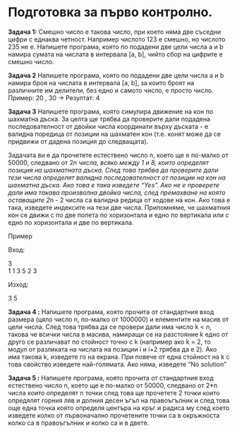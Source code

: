 # Подготовка за първо контролно.

**Задача 1:** Смешно число е такова число, при което няма две съседни цифри с еднаква четност. 
Например числото 123 е смешно, но числото 235 не е.
Напишете програма, която по подадени две цели числа a и b намира сумата на числата в интервала [a, b], чийто сбор на цифрите е смешно число.



**Задача 2** Напишете програма, която по подадени две цели числа a и b намира броя на числата в интервала [a, b], за които броят на различните им делители, без едно и самото число, е просто число.
Пример:
20 , 30 -> Резултат: 4


**Задача 3** Напишете програма, която симулира движение на кон по шахматна дъска.
За целта ще трябва да проверите дали подадена последователност от двойки числа координати върху дъската - е валидна поредица от позиции на шахматен кон 
(т.е. конят може да се придвижи от дадена позиция до следващата).

Задачата ви е да прочетете естествено число n, което ще е по-малко от 50000, следвано от 2*n числа, 
всяко между 1 и 8, които определят позиция на шахматната дъска. 
След това трябва да проверите дали тези числа определят валидна последователност от позиции на кон на шахматна дъска. 
Ако това е така изведете “Yes”. Ако не е проверете дали има такава произволна двойка числа, след премахване на която 
оставащите 2*n - 2 числа са валидна редица от ходове на кон. Ако това е така, изведете индексите на тези две числа. 
Припомняме, че шахматния кон се движи с по две полета по хоризонтала и едно по вертикала или с едно по хоризонтала и две по вертикала.

Пример

Вход: 

3                    
1 1 3 5 2 3 

Изход:

3 5

**Задача 4 :** Напишете програма, която прочита от стандартния вход размера (цяло число n, по-малко от 1000000) и елементите на масив от цели числа. 
След това трябва да се провери дали има число k < n, такова че всички числа в масива, намиращи се на разстояние k едно от друго се различават по стойност точно 
с k (например ако k = 2, то модул от разликата на числата на позиции i и i+2 трябва да е 2). 
Ако има такова k, изведете го на екрана. 
При повече от една стойност на k с това свойство изведете най-голямата. Ако няма, изведете “No solution”


**Задача 5 :** Напишете програма, която прочита от стандартния вход естествено число n, което ще е по-малко от 50000, следвано от 2*n числа
които определят n точки след това ще прочетете 2 точки които опредялят горния ляв и долния десен ъгъл на правоъгълник и след това още една точка която определя центъра на кръг
и радиса му след което изведете колко от първоначално прочетените точки са в окръжноста колко са в правоъгълник и колко са и в двете. 
